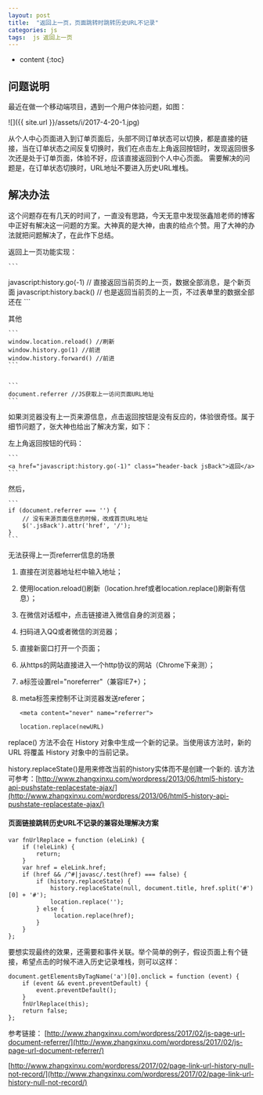 ```yaml
---
layout: post
title:  "返回上一页，页面跳转时跳转历史URL不记录"
categories: js 
tags:  js 返回上一页
---
```


* content
{:toc}

## 问题说明

   最近在做一个移动端项目，遇到一个用户体验问题，如图：

   ![]({{ site.url }}/assets/i/2017-4-20-1.jpg)

   从个人中心页面进入到订单页面后，头部不同订单状态可以切换，都是直接的链接，当在订单状态之间反复切换时，我们在点击左上角返回按钮时，发现返回很多次还是处于订单页面，体验不好，应该直接返回到个人中心页面。 需要解决的问题是，在订单状态切换时，URL地址不要进入历史URL堆栈。




## 解决办法

   这个问题存在有几天的时间了，一直没有思路，今天无意中发现张鑫旭老师的博客中正好有解决这一问题的方案。大神真的是大神，由衷的给点个赞。用了大神的办法就把问题解决了，在此作下总结。
	

返回上一页功能实现：

	```
   javascript:history.go(-1) // 直接返回当前页的上一页，数据全部消息，是个新页面
   javascript:history.back() // 也是返回当前页的上一页，不过表单里的数据全部还在
	```

其他

	```
	window.location.reload() //刷新
	window.history.go(1) //前进
	window.history.forward() //前进
	```


	```
	document.referrer //JS获取上一访问页面URL地址
	```

如果浏览器没有上一页来源信息，点击返回按钮是没有反应的，体验很奇怪。属于细节问题了，张大神也给出了解决方案，如下：

左上角返回按钮的代码：

	```
	<a href="javascript:history.go(-1)" class="header-back jsBack">返回</a>
	```

然后，

	```
	if (document.referrer === '') {
	    // 没有来源页面信息的时候，改成首页URL地址
	    $('.jsBack').attr('href', '/');
	}
	```

无法获得上一页referrer信息的场景

1. 直接在浏览器地址栏中输入地址；
2. 使用location.reload()刷新（location.href或者location.replace()刷新有信息）；
3. 在微信对话框中，点击链接进入微信自身的浏览器；
4. 扫码进入QQ或者微信的浏览器；
5. 直接新窗口打开一个页面；
6. 从https的网站直接进入一个http协议的网站（Chrome下亲测）；
7. a标签设置rel="noreferrer"（兼容IE7+）；
8. meta标签来控制不让浏览器发送referer；

	```
	<meta content="never" name="referrer">
	```
	
	```
	location.replace(newURL)
	```

replace() 方法不会在 History 对象中生成一个新的记录。当使用该方法时，新的 URL 将覆盖 History 对象中的当前记录。

history.replaceState()是用来修改当前的history实体而不是创建一个新的.
该方法可参考：[http://www.zhangxinxu.com/wordpress/2013/06/html5-history-api-pushstate-replacestate-ajax/](http://www.zhangxinxu.com/wordpress/2013/06/html5-history-api-pushstate-replacestate-ajax/)

#### 页面链接跳转历史URL不记录的兼容处理解决方案

```
var fnUrlReplace = function (eleLink) {
    if (!eleLink) {
        return;
    }
    var href = eleLink.href;
    if (href && /^#|javasc/.test(href) === false) {
        if (history.replaceState) {
            history.replaceState(null, document.title, href.split('#')[0] + '#');
            location.replace('');
        } else {
             location.replace(href);
        }
    }
};
```
要想实现最终的效果，还需要和事件关联。举个简单的例子，假设页面上有个<a>链接，希望点击的时候不进入历史记录堆栈，则可以这样：

```
document.getElementsByTagName('a')[0].onclick = function (event) {
    if (event && event.preventDefault) {
        event.preventDefault();
    }
    fnUrlReplace(this);
    return false;
};
```


参考链接：
[http://www.zhangxinxu.com/wordpress/2017/02/js-page-url-document-referrer/](http://www.zhangxinxu.com/wordpress/2017/02/js-page-url-document-referrer/)

[http://www.zhangxinxu.com/wordpress/2017/02/page-link-url-history-null-not-record/](http://www.zhangxinxu.com/wordpress/2017/02/page-link-url-history-null-not-record/)